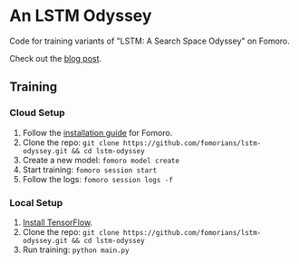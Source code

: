 # An LSTM Odyssey

Code for training variants of "LSTM: A Search Space Odyssey" on Fomoro.

Check out the [blog post](https://medium.com/jim-fleming/implementing-lstm-a-search-space-odyssey-7d50c3bacf93).

## Training

### Cloud Setup

1. Follow the [installation guide](https://fomoro.gitbooks.io/guide/content/installation.html) for Fomoro.
2. Clone the repo: `git clone https://github.com/fomorians/lstm-odyssey.git && cd lstm-odyssey`
3. Create a new model: `fomoro model create`
4. Start training: `fomoro session start`
5. Follow the logs: `fomoro session logs -f`

### Local Setup

1. [Install TensorFlow](https://www.tensorflow.org/versions/r0.7/get_started/os_setup.html#pip-installation).
2. Clone the repo: `git clone https://github.com/fomorians/lstm-odyssey.git && cd lstm-odyssey`
3. Run training: `python main.py`
